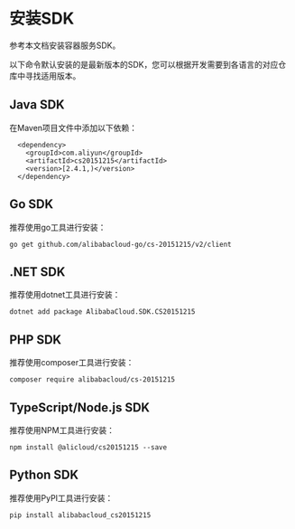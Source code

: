 # 安装SDK

参考本文档安装容器服务SDK。

以下命令默认安装的是最新版本的SDK，您可以根据开发需要到各语言的对应仓库中寻找适用版本。

## Java SDK

在Maven项目文件中添加以下依赖：

```
  <dependency>
    <groupId>com.aliyun</groupId>
    <artifactId>cs20151215</artifactId>
    <version>[2.4.1,)</version>
  </dependency>
```

## Go SDK

推荐使用go工具进行安装：

```
go get github.com/alibabacloud-go/cs-20151215/v2/client
```

## .NET SDK

推荐使用dotnet工具进行安装：

```
dotnet add package AlibabaCloud.SDK.CS20151215
```

## PHP SDK

推荐使用composer工具进行安装：

```
composer require alibabacloud/cs-20151215
```

## TypeScript/Node.js SDK

推荐使用NPM工具进行安装：

```
npm install @alicloud/cs20151215 --save
```

## Python SDK

推荐使用PyPI工具进行安装：

```
pip install alibabacloud_cs20151215
```

